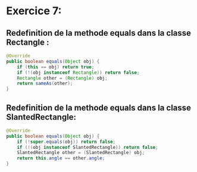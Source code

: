 # Exercice 7:
## Redefinition de la methode equals dans la classe Rectangle :
```java
@Override
public boolean equals(Object obj) {
    if (this == obj) return true;
    if (!(obj instanceof Rectangle)) return false;
    Rectangle other = (Rectangle) obj;
    return sameAs(other);
}
```
## Redefinition de la methode equals dans la classe SlantedRectangle:
```java
@Override
public boolean equals(Object obj) {
    if (!super.equals(obj)) return false;
    if (!(obj instanceof SlantedRectangle)) return false;
    SlantedRectangle other = (SlantedRectangle) obj;
    return this.angle == other.angle;
}
```